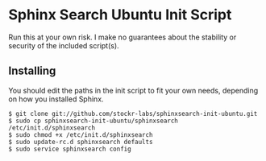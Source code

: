 Sphinx Search Ubuntu Init Script
================================

Run this at your own risk. I make no guarantees about the stability
or security of the included script(s).


Installing
----------

You should edit the paths in the init script to fit your own
needs, depending on how you installed Sphinx.

    $ git clone git://github.com/stockr-labs/sphinxsearch-init-ubuntu.git
    $ sudo cp sphinxsearch-init-ubuntu/sphinxsearch /etc/init.d/sphinxsearch
    $ sudo chmod +x /etc/init.d/sphinxsearch
    $ sudo update-rc.d sphinxsearch defaults
    $ sudo service sphinxsearch config

